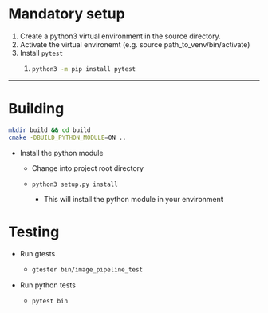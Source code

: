 # Mandatory setup

1. Create a python3 virtual environment in the source directory.
2. Activate the virtual environemt (e.g. source path_to_venv/bin/activate)
3. Install `pytest`
   1. ```bash
      python3 -m pip install pytest
      ```

---

# Building

```bash
mkdir build && cd build
cmake -DBUILD_PYTHON_MODULE=ON ..
```

- Install the python module
  - Change into project root directory
  - ```bash
    python3 setup.py install
    ```

    - This will install the python module in your environment

# Testing

- Run gtests

  - ```bash
    gtester bin/image_pipeline_test
    ```
- Run python tests

  - ```bash
    pytest bin
    ```
